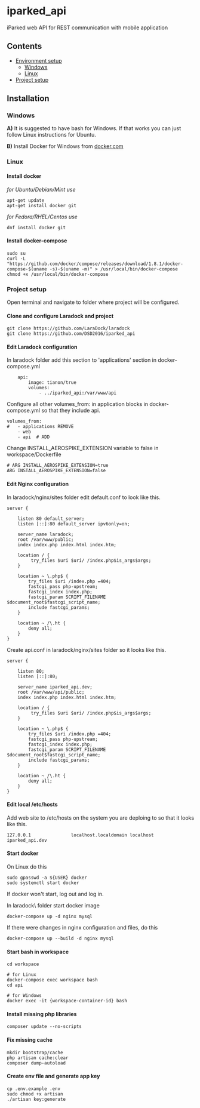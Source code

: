 # iparked_api

iParked web API for REST communication with mobile application

## Contents
* [Environment setup](#installation)
  * [Windows](#windows)
  * [Linux](#linux)
* [Project setup](#project-setup)

## Installation

### Windows

__A)__ It is suggested to have bash for Windows. If that works you can just follow Linux instructions for Ubuntu.

__B)__ Install Docker for Windows from [docker.com](https://www.docker.com/)

### Linux

#### Install docker
_for Ubuntu/Debian/Mint use_
```
apt-get update
apt-get install docker git
```

_for Fedora/RHEL/Centos use_
```
dnf install docker git
```

#### Install docker-compose
```
sudo su
curl -L "https://github.com/docker/compose/releases/download/1.8.1/docker-compose-$(uname -s)-$(uname -m)" > /usr/local/bin/docker-compose
chmod +x /usr/local/bin/docker-compose
```

### Project setup

Open terminal and navigate to folder where project will be configured.

#### Clone and configure Laradock and project
```
git clone https://github.com/LaraDock/laradock
git clone https://github.com/DSD2016/iparked_api
```
#### Edit Laradock configuration

In laradock folder add this section to 'applications' section in docker-compose.yml
```
    api:
        image: tianon/true
        volumes:
            - ../iparked_api:/var/www/api
```

Configure all other volumes_from: in application blocks in docker-compose.yml so that they include api.
```
volumes_from:
#   - applications REMOVE
    - web
    - api  # ADD
```

Change INSTALL_AEROSPIKE_EXTENSION variable to false in workspace/Dockerfile
```
# ARG INSTALL_AEROSPIKE_EXTENSION=true
ARG INSTALL_AEROSPIKE_EXTENSION=false
```

#### Edit Nginx configuration
In laradock/nginx/sites folder edit default.conf to look like this.
```
server {

    listen 80 default_server;
    listen [::]:80 default_server ipv6only=on;

    server_name laradock;
    root /var/www/public;
    index index.php index.html index.htm;

    location / {
         try_files $uri $uri/ /index.php$is_args$args;
    }

    location ~ \.php$ {
        try_files $uri /index.php =404;
        fastcgi_pass php-upstream;
        fastcgi_index index.php;
        fastcgi_param SCRIPT_FILENAME $document_root$fastcgi_script_name;
        include fastcgi_params;
    }

    location ~ /\.ht {
        deny all;
    }
}
```
Create api.conf in laradock/nginx/sites folder so it looks like this.
```
server {

    listen 80;
    listen [::]:80;

    server_name iparked_api.dev;
    root /var/www/api/public;
    index index.php index.html index.htm;

    location / {
         try_files $uri $uri/ /index.php$is_args$args;
    }

    location ~ \.php$ {
        try_files $uri /index.php =404;
        fastcgi_pass php-upstream;
        fastcgi_index index.php;
        fastcgi_param SCRIPT_FILENAME $document_root$fastcgi_script_name;
        include fastcgi_params;
    }

    location ~ /\.ht {
        deny all;
    }
}
```
#### Edit local /etc/hosts

Add web site to /etc/hosts on the system you are deploing to so that it looks like this.
```
127.0.0.1               localhost.localdomain localhost iparked_api.dev 
```

#### Start docker

On Linux do this
```
sudo gpasswd -a ${USER} docker
sudo systemctl start docker
```
If docker won't start, log out and log in.

In laradock\ folder start docker image
```
docker-compose up -d nginx mysql
```

If there were changes in nginx configuration and files, do this
```
docker-compose up --build -d nginx mysql
```

#### Start bash in workspace
```
cd workspace

# for Linux
docker-compose exec workspace bash
cd api

# for Windows
docker exec -it {workspace-container-id} bash
```

#### Install missing php libraries
```
composer update --no-scripts
```

#### Fix missing cache
```
mkdir bootstrap/cache
php artisan cache:clear
composer dump-autoload
```

#### Create env file and generate app key
```
cp .env.example .env
sudo chmod +x artisan
./artisan key:generate
```
